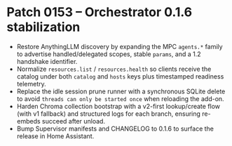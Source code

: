 # Patch 0153 – Orchestrator 0.1.6 stabilization

- Restore AnythingLLM discovery by expanding the MPC `agents.*` family to advertise handled/delegated scopes, stable `params`, and a 1.2 handshake identifier.
- Normalize `resources.list` / `resources.health` so clients receive the catalog under both `catalog` and `hosts` keys plus timestamped readiness telemetry.
- Replace the idle session prune runner with a synchronous SQLite delete to avoid `threads can only be started once` when reloading the add-on.
- Harden Chroma collection bootstrap with a v2-first lookup/create flow (with v1 fallback) and structured logs for each branch, ensuring re-embeds succeed after unload.
- Bump Supervisor manifests and CHANGELOG to 0.1.6 to surface the release in Home Assistant.
